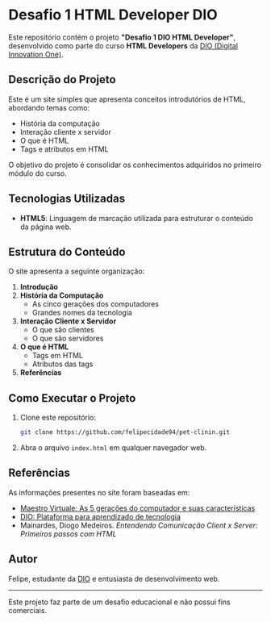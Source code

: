 # Desafio 1 HTML Developer DIO

Este repositório contém o projeto **"Desafio 1 DIO HTML Developer"**, desenvolvido como parte do curso **HTML Developers** da [DIO (Digital Innovation One)](https://web.dio.me/).

## Descrição do Projeto
Este é um site simples que apresenta conceitos introdutórios de HTML, abordando temas como:

- História da computação
- Interação cliente x servidor
- O que é HTML
- Tags e atributos em HTML

O objetivo do projeto é consolidar os conhecimentos adquiridos no primeiro módulo do curso.

## Tecnologias Utilizadas
- **HTML5**: Linguagem de marcação utilizada para estruturar o conteúdo da página web.

## Estrutura do Conteúdo
O site apresenta a seguinte organização:

1. **Introdução**
2. **História da Computação**
   - As cinco gerações dos computadores
   - Grandes nomes da tecnologia
3. **Interação Cliente x Servidor**
   - O que são clientes
   - O que são servidores
4. **O que é HTML**
   - Tags em HTML
   - Atributos das tags
5. **Referências**

## Como Executar o Projeto
1. Clone este repositório:
   ```bash
   git clone https://github.com/felipecidade94/pet-clinin.git
   ```
2. Abra o arquivo `index.html` em qualquer navegador web.

## Referências
As informações presentes no site foram baseadas em:

- [Maestro Virtuale: As 5 gerações do computador e suas características](https://maestrovirtuale.com/as-5-geracoes-do-computador-e-suas-caracteristicas/)
- [DIO: Plataforma para aprendizado de tecnologia](https://web.dio.me/)
- Mainardes, Diogo Medeiros. *Entendendo Comunicação Client x Server: Primeiros passos com HTML*

## Autor
Felipe, estudante da [DIO](https://web.dio.me/) e entusiasta de desenvolvimento web.

---
Este projeto faz parte de um desafio educacional e não possui fins comerciais.

